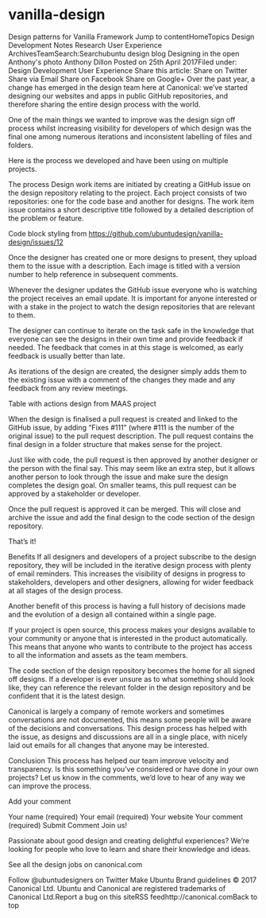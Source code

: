# vanilla-design
Design patterns for Vanilla Framework
Jump to contentHomeTopics
Design
Development
Notes
Research
User Experience
ArchivesTeamSearch:Searchubuntu design blog
Designing in the open
 Anthony's photo Anthony Dillon Posted on 25th April 2017Filed under: Design Development User Experience
Share this article:
Share on Twitter
Share via Email
Share on Facebook
Share on Google+
Over the past year, a change has emerged in the design team here at Canonical: we’ve started designing our websites and apps in public GitHub repositories, and therefore sharing the entire design process with the world.

One of the main things we wanted to improve was the design sign off process whilst increasing visibility for developers of which design was the final one among numerous iterations and inconsistent labelling of files and folders.

Here is the process we developed and have been using on multiple projects.

The process
Design work items are initiated by creating a GitHub issue on the design repository relating to the project. Each project consists of two repositories: one for the code base and another for designs. The work item issue contains a short descriptive title followed by a detailed description of the problem or feature.


Code block styling from https://github.com/ubuntudesign/vanilla-design/issues/12

Once the designer has created one or more designs to present, they upload them to the issue with a description. Each image is titled with a version number to help reference in subsequent comments.

Whenever the designer updates the GitHub issue everyone who is watching the project receives an email update. It is important for anyone interested or with a stake in the project to watch the design repositories that are relevant to them.

The designer can continue to iterate on the task safe in the knowledge that everyone can see the designs in their own time and provide feedback if needed. The feedback that comes in at this stage is welcomed, as early feedback is usually better than late.

As iterations of the design are created, the designer simply adds them to the existing issue with a comment of the changes they made and any feedback from any review meetings.


Table with actions design from MAAS project

When the design is finalised a pull request is created and linked to the GitHub issue, by adding “Fixes #111” (where #111 is the number of the original issue) to the pull request description. The pull request contains the final design in a folder structure that makes sense for the project.

Just like with code, the pull request is then approved by another designer or the person with the final say. This may seem like an extra step, but it allows another person to look through the issue and make sure the design completes the design goal. On smaller teams, this pull request can be approved by a stakeholder or developer.

Once the pull request is approved it can be merged. This will close and archive the issue and add the final design to the code section of the design repository.

That’s it!

Benefits
If all designers and developers of a project subscribe to the design repository, they will be included in the iterative design process with plenty of email reminders. This increases the visibility of designs in progress to stakeholders, developers and other designers, allowing for wider feedback at all stages of the design process.

Another benefit of this process is having a full history of decisions made and the evolution of a design all contained within a single page.

If your project is open source, this process makes your designs available to your community or anyone that is interested in the product automatically. This means that anyone who wants to contribute to the project has access to all the information and assets as the team members.

The code section of the design repository becomes the home for all signed off designs. If a developer is ever unsure as to what something should look like, they can reference the relevant folder in the design repository and be confident that it is the latest design.

Canonical is largely a company of remote workers and sometimes conversations are not documented, this means some people will be aware of the decisions and conversations. This design process has helped with the issue, as designs and discussions are all in a single place, with nicely laid out emails for all changes that anyone may be interested.

Conclusion
This process has helped our team improve velocity and transparency. Is this something you’ve considered or have done in your own projects? Let us know in the comments, we’d love to hear of any way we can improve the process.

Add your comment

Your name (required) 
Your email (required) 
Your website 
Your comment (required) 
Submit Comment
Join us!

Passionate about good design and creating delightful experiences? We’re looking for people who love to learn and share their knowledge and ideas.

See all the design jobs on canonical.com

Follow
@ubuntudesigners on Twitter
Make Ubuntu
Brand guidelines
© 2017 Canonical Ltd. Ubuntu and Canonical are registered trademarks of Canonical Ltd.Report a bug on this siteRSS feedhttp://canonical.comBack to top
